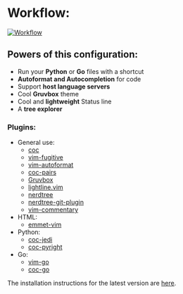 # Workflow:
[![Workflow](https://user-images.githubusercontent.com/71897736/111216077-f1ecf800-85a1-11eb-969b-110615127dfd.png)](https://youtu.be/xoXVWEq94F8)
## Powers of this configuration:
- Run your **Python** or **Go** files with a shortcut
- **Autoformat and Autocompletion** for code
- Support **host language servers**
- Cool **Gruvbox**  theme
- Cool and **lightweight** Status line
- A **tree explorer**
### Plugins:
- General use:
    - [coc](https://github.com/neoclide/coc.nvim/tree/ab4f3f5797754334def047466a998b92f3076db9)
    - [vim-fugitive](https://github.com/tpope/vim-fugitive/tree/753318ef83b685f32c6bda5ae5b65b7b239a29a7)
    - [vim-autoformat](https://github.com/Chiel92/vim-autoformat/tree/2a6f931987c1cc5e5bc0c4c44f21ac9bd4c72f3b)
    - [coc-pairs](https://github.com/neoclide/coc-pairs)
    - [Gruvbox](https://github.com/morhetz/gruvbox/tree/bf2885a95efdad7bd5e4794dd0213917770d79b7)
    - [lightline.vim](https://github.com/itchyny/lightline.vim/tree/8e013f32f524157bf14ccaa87d97be3d3a7201e2)
    - [nerdtree](https://github.com/preservim/nerdtree/tree/f63fb6984f9cd07cf723c3e2e20f6ccc0aad48c2)
    - [nerdtree-git-plugin](https://github.com/Xuyuanp/nerdtree-git-plugin/tree/5fa0e3e1487b17f8a23fc2674ebde5f55ce6a816)
    - [vim-commentary](https://github.com/tpope/vim-commentary/tree/f8238d70f873969fb41bf6a6b07ca63a4c0b82b1)
- HTML:
    - [emmet-vim](https://github.com/mattn/emmet-vim/tree/1f5daf6810d205844c039a4c9efa89317e62259d)
- Python:
    - [coc-jedi](https://github.com/pappasam/coc-jedi/tree/97b01763aa21051786aba04f41ffe97a4ff0fae9)
    - [coc-pyright](https://github.com/fannheyward/coc-pyright)
- Go:
    - [vim-go](https://github.com/fatih/vim-go/tree/95c79dcdcbc7e8e9165fa7f4a6bf17c08a6bab05)
   - [coc-go](https://github.com/josa42/coc-go)

The installation instructions for the latest version are [here](https://github.com/UltiRequiem/vimrc/releases/latest).

